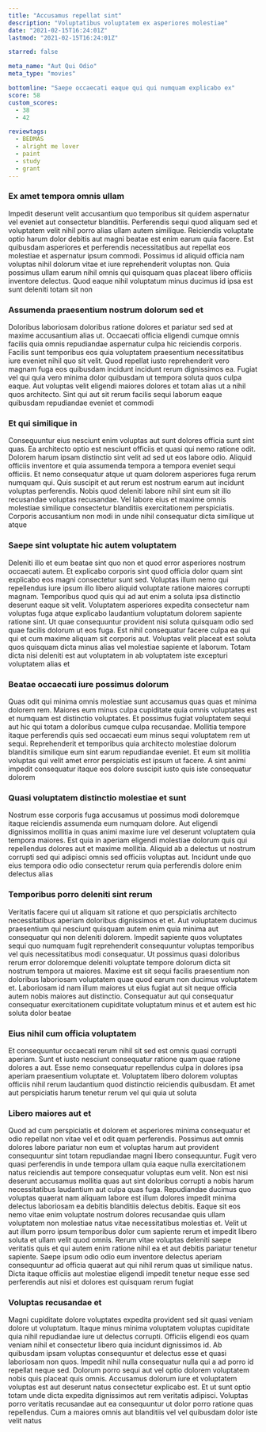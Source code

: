 ```yaml
---
title: "Accusamus repellat sint"
description: "Voluptatibus voluptatem ex asperiores molestiae"
date: "2021-02-15T16:24:01Z"
lastmod: "2021-02-15T16:24:01Z"

starred: false

meta_name: "Aut Qui Odio" 
meta_type: "movies"

bottomline: "Saepe occaecati eaque qui qui numquam explicabo ex"
score: 58
custom_scores:
  - 38
  - 42

reviewtags:
  - BEDMAS
  - alright me lover
  - paint
  - study
  - grant
---
```




### Ex amet tempora omnis ullam

Impedit deserunt velit accusantium quo temporibus sit quidem aspernatur vel eveniet aut consectetur blanditiis. Perferendis sequi quod aliquam sed et voluptatem velit nihil porro alias ullam autem similique. Reiciendis voluptate optio harum dolor debitis aut magni beatae est enim earum quia facere. Est quibusdam asperiores et perferendis necessitatibus aut repellat eos molestiae et aspernatur ipsum commodi. Possimus id aliquid officia nam voluptas nihil dolorum vitae et iure reprehenderit voluptas non. Quia possimus ullam earum nihil omnis qui quisquam quas placeat libero officiis inventore delectus. Quod eaque nihil voluptatum minus ducimus id ipsa est sunt deleniti totam sit non

### Assumenda praesentium nostrum dolorum sed et

Doloribus laboriosam doloribus ratione dolores et pariatur sed sed at maxime accusantium alias ut. Occaecati officia eligendi cumque omnis facilis quia omnis repudiandae aspernatur culpa hic reiciendis corporis. Facilis sunt temporibus eos quia voluptatem praesentium necessitatibus iure eveniet nihil quo sit velit. Quod repellat iusto reprehenderit vero magnam fuga eos quibusdam incidunt incidunt rerum dignissimos ea. Fugiat vel qui quia vero minima dolor quibusdam ut tempora soluta quos culpa eaque. Aut voluptas velit eligendi maiores dolores et totam alias ut a nihil quos architecto. Sint qui aut sit rerum facilis sequi laborum eaque quibusdam repudiandae eveniet et commodi

### Et qui similique in

Consequuntur eius nesciunt enim voluptas aut sunt dolores officia sunt sint quas. Ea architecto optio est nesciunt officiis et quasi qui nemo ratione odit. Dolorem harum ipsam distinctio sint velit ad sed ut eos labore odio. Aliquid officiis inventore et quia assumenda tempora a tempora eveniet sequi officiis. Et nemo consequatur atque ut quam dolorem asperiores fuga rerum numquam qui. Quis suscipit et aut rerum est nostrum earum aut incidunt voluptas perferendis. Nobis quod deleniti labore nihil sint eum sit illo recusandae voluptas recusandae. Vel labore eius et maxime omnis molestiae similique consectetur blanditiis exercitationem perspiciatis. Corporis accusantium non modi in unde nihil consequatur dicta similique ut atque

### Saepe sint voluptate hic autem voluptatem

Deleniti illo et eum beatae sint quo non et quod error asperiores nostrum occaecati autem. Et explicabo corporis sint quod officia dolor quam sint explicabo eos magni consectetur sunt sed. Voluptas illum nemo qui repellendus iure ipsum illo libero aliquid voluptate ratione maiores corrupti magnam. Temporibus quod quis qui ad aut enim a soluta ipsa distinctio deserunt eaque sit velit. Voluptatem asperiores expedita consectetur nam voluptas fuga atque explicabo laudantium voluptatum dolorem sapiente ratione sint. Ut quae consequuntur provident nisi soluta quisquam odio sed quae facilis dolorum ut eos fuga. Est nihil consequatur facere culpa ea qui qui et cum maxime aliquam sit corporis aut. Voluptas velit placeat est soluta quos quisquam dicta minus alias vel molestiae sapiente et laborum. Totam dicta nisi deleniti est aut voluptatem in ab voluptatem iste excepturi voluptatem alias et

### Beatae occaecati iure possimus dolorum

Quas odit qui minima omnis molestiae sunt accusamus quas quas et minima dolorem rem. Maiores eum minus culpa cupiditate quia omnis voluptates est et numquam est distinctio voluptates. Et possimus fugiat voluptatem sequi aut hic qui totam a doloribus cumque culpa recusandae. Mollitia tempore itaque perferendis quis sed occaecati eum minus sequi voluptatem rem ut sequi. Reprehenderit et temporibus quia architecto molestiae dolorum blanditiis similique eum sint earum repudiandae eveniet. Et eum sit mollitia voluptas qui velit amet error perspiciatis est ipsum ut facere. A sint animi impedit consequatur itaque eos dolore suscipit iusto quis iste consequatur dolorem

### Quasi voluptatem distinctio molestiae et sunt

Nostrum esse corporis fuga accusamus ut possimus modi doloremque itaque reiciendis assumenda eum numquam dolore. Aut eligendi dignissimos mollitia in quas animi maxime iure vel deserunt voluptatem quia tempora maiores. Est quia in aperiam eligendi molestiae dolorum quis qui repellendus dolores aut et maxime mollitia. Aliquid ab a delectus ut nostrum corrupti sed qui adipisci omnis sed officiis voluptas aut. Incidunt unde quo eius tempora odio odio consectetur rerum quia perferendis dolore enim delectus alias

### Temporibus porro deleniti sint rerum

Veritatis facere qui ut aliquam sit ratione et quo perspiciatis architecto necessitatibus aperiam doloribus dignissimos et et. Aut voluptatem ducimus praesentium qui nesciunt quisquam autem enim quia minima aut consequatur qui non deleniti dolorem. Impedit sapiente quos voluptates sequi quo numquam fugit reprehenderit consequuntur voluptas temporibus vel quis necessitatibus modi consequatur. Ut possimus quasi doloribus rerum error doloremque deleniti voluptate tempore dolorum dicta sit nostrum tempora ut maiores. Maxime est sit sequi facilis praesentium non doloribus laboriosam voluptatem quae quod earum non ducimus voluptatem et. Laboriosam id nam illum maiores ut eius fugiat aut sit neque officia autem nobis maiores aut distinctio. Consequatur aut qui consequatur consequatur exercitationem cupiditate voluptatum minus et et autem est hic soluta dolor beatae

### Eius nihil cum officia voluptatem

Et consequuntur occaecati rerum nihil sit sed est omnis quasi corrupti aperiam. Sunt et iusto nesciunt consequatur ratione quam quae ratione dolores a aut. Esse nemo consequatur repellendus culpa in dolores ipsa aperiam praesentium voluptate et. Voluptatem libero dolorem voluptas officiis nihil rerum laudantium quod distinctio reiciendis quibusdam. Et amet aut perspiciatis harum tenetur rerum vel qui quia ut soluta

### Libero maiores aut et

Quod ad cum perspiciatis et dolorem et asperiores minima consequatur et odio repellat non vitae vel et odit quam perferendis. Possimus aut omnis dolores labore pariatur non eum et voluptas harum aut provident consequuntur sint totam repudiandae magni libero consequuntur. Fugit vero quasi perferendis in unde tempora ullam quia eaque nulla exercitationem natus reiciendis aut tempore consequatur voluptas eum velit. Non est nisi deserunt accusamus mollitia quas aut sint doloribus corrupti a nobis harum necessitatibus laudantium aut culpa quas fuga. Repudiandae ducimus quo voluptas quaerat nam aliquam labore est illum dolores impedit minima delectus laboriosam ea debitis blanditiis delectus debitis. Eaque sit eos nemo vitae enim voluptate nostrum dolores recusandae quis ullam voluptatem non molestiae natus vitae necessitatibus molestias et. Velit ut aut illum porro ipsum temporibus dolor cum sapiente rerum et impedit libero soluta et ullam velit quod omnis. Rerum vitae voluptas deleniti saepe veritatis quis et qui autem enim ratione nihil ea et aut debitis pariatur tenetur sapiente. Saepe ipsum odio odio eum inventore delectus aperiam consequuntur ad officia quaerat aut qui nihil rerum quas ut similique natus. Dicta itaque officiis aut molestiae eligendi impedit tenetur neque esse sed perferendis aut nisi et dolores est quisquam rerum fugiat

### Voluptas recusandae et

Magni cupiditate dolore voluptates expedita provident sed sit quasi veniam dolore ut voluptatum. Itaque minus minima voluptatem voluptas cupiditate quia nihil repudiandae iure ut delectus corrupti. Officiis eligendi eos quam veniam nihil et consectetur libero quia incidunt dignissimos id. Ab quibusdam ipsam voluptas consequuntur et delectus esse et quasi laboriosam non quos. Impedit nihil nulla consequatur nulla qui a ad porro id repellat neque sed. Dolorum porro sequi aut vel optio dolorem voluptatem nobis quis placeat quis omnis. Accusamus dolorum iure et voluptatem voluptas est aut deserunt natus consectetur explicabo est. Et ut sunt optio totam unde dicta expedita dignissimos aut rem veritatis adipisci. Voluptas porro veritatis recusandae aut ea consequuntur ut dolor porro ratione quas repellendus. Cum a maiores omnis aut blanditiis vel vel quibusdam dolor iste velit natus

